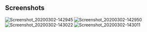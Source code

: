 ## Screenshots
![Screenshot_20200302-142945](https://user-images.githubusercontent.com/36233415/75651188-d6fb5e80-5c92-11ea-9d50-f91c6686350a.jpg)
![Screenshot_20200302-142950](https://user-images.githubusercontent.com/36233415/75651108-b6330900-5c92-11ea-8212-fc3d6eec8077.jpg)
![Screenshot_20200302-143022](https://user-images.githubusercontent.com/36233415/75651109-b7fccc80-5c92-11ea-89e8-1578fde0f3ef.jpg)
![Screenshot_20200302-143011](https://user-images.githubusercontent.com/36233415/75651112-b9c69000-5c92-11ea-80c3-1ede85b99ad8.jpg)
